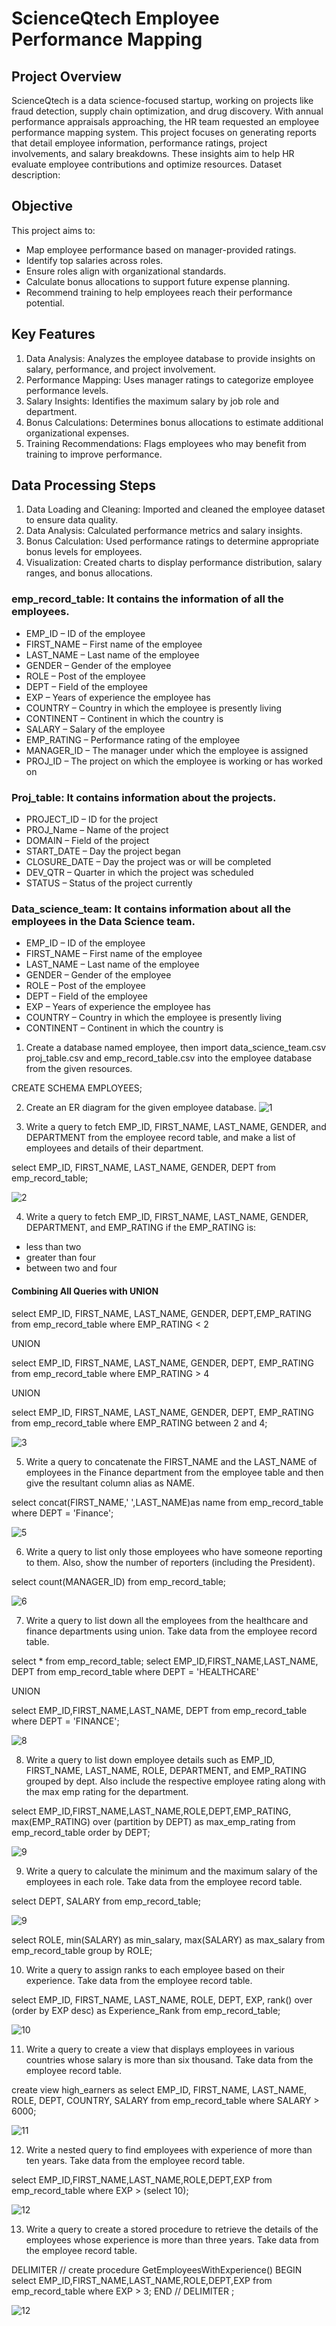# ScienceQtech Employee Performance Mapping

## Project Overview
ScienceQtech is a data science-focused startup, working on projects like fraud detection, supply chain optimization, and drug discovery. With annual performance appraisals approaching, the HR team requested an employee performance mapping system. This project focuses on generating reports that detail employee information, performance ratings, project involvements, and salary breakdowns. These insights aim to help HR evaluate employee contributions and optimize resources.
Dataset description:

## Objective
This project aims to:
+ Map employee performance based on manager-provided ratings.
+ Identify top salaries across roles.
+ Ensure roles align with organizational standards.
+ Calculate bonus allocations to support future expense planning.
+ Recommend training to help employees reach their performance potential.

## Key Features
1. Data Analysis: Analyzes the employee database to provide insights on salary, performance, and project involvement.
2. Performance Mapping: Uses manager ratings to categorize employee performance levels.
3. Salary Insights: Identifies the maximum salary by job role and department.
4. Bonus Calculations: Determines bonus allocations to estimate additional organizational expenses.
5. Training Recommendations: Flags employees who may benefit from training to improve performance.

## Data Processing Steps
1. Data Loading and Cleaning: Imported and cleaned the employee dataset to ensure data quality.
2. Data Analysis: Calculated performance metrics and salary insights.
3. Bonus Calculation: Used performance ratings to determine appropriate bonus levels for employees.
4. Visualization: Created charts to display performance distribution, salary ranges, and bonus allocations.

### emp_record_table: It contains the information of all the employees.
+ EMP_ID – ID of the employee
+ FIRST_NAME – First name of the employee
+ LAST_NAME – Last name of the employee
+ GENDER – Gender of the employee
+ ROLE – Post of the employee
+ DEPT – Field of the employee
+ EXP – Years of experience the employee has
+ COUNTRY – Country in which the employee is presently living
+ CONTINENT – Continent in which the country is
+ SALARY – Salary of the employee
+ EMP_RATING – Performance rating of the employee
+ MANAGER_ID – The manager under which the employee is assigned 
+ PROJ_ID – The project on which the employee is working or has worked on

### Proj_table: It contains information about the projects.
+ PROJECT_ID – ID for the project
+ PROJ_Name – Name of the project
+ DOMAIN – Field of the project
+ START_DATE – Day the project began
+ CLOSURE_DATE – Day the project was or will be completed
+ DEV_QTR – Quarter in which the project was scheduled
+ STATUS – Status of the project currently

### Data_science_team: It contains information about all the employees in the Data Science team.
+ EMP_ID – ID of the employee
+ FIRST_NAME – First name of the employee
+ LAST_NAME – Last name of the employee
+ GENDER – Gender of the employee
+ ROLE – Post of the employee
+ DEPT – Field of the employee
+ EXP – Years of experience the employee has
+ COUNTRY – Country in which the employee is presently living
+ CONTINENT – Continent in which the country is

1.	Create a database named employee, then import data_science_team.csv proj_table.csv and emp_record_table.csv into the employee database from the given resources.

CREATE SCHEMA EMPLOYEES;

2.	Create an ER diagram for the given employee database.
![1](https://github.com/user-attachments/assets/57d8c733-cf1e-4a5f-93a6-de42e229389f)

3.  Write a query to fetch EMP_ID, FIRST_NAME, LAST_NAME, GENDER, and DEPARTMENT from the employee record table, and make a list of employees and details of their department.

select EMP_ID, FIRST_NAME, LAST_NAME, GENDER, DEPT from emp_record_table;

![2](https://github.com/Siddhishastri/SQL_Projects/assets/172502412/81d87f65-d210-4e33-ba74-6c94f643cf12)

4.	Write a query to fetch EMP_ID, FIRST_NAME, LAST_NAME, GENDER, DEPARTMENT, and EMP_RATING if the EMP_RATING is: 
+ less than two
+ greater than four 
+ between two and four

#### Combining All Queries with UNION

select EMP_ID, FIRST_NAME, LAST_NAME, GENDER, DEPT,EMP_RATING
from emp_record_table
where EMP_RATING < 2

UNION

select EMP_ID, FIRST_NAME, LAST_NAME, GENDER, DEPT, EMP_RATING
from emp_record_table
where EMP_RATING > 4

UNION

select EMP_ID, FIRST_NAME, LAST_NAME, GENDER, DEPT, EMP_RATING
from emp_record_table
where EMP_RATING between 2 and 4;

![3](https://github.com/Siddhishastri/SQL_Projects/assets/172502412/7395e16a-3288-4c1f-93fd-f761953bba4f)

5.	Write a query to concatenate the FIRST_NAME and the LAST_NAME of employees in the Finance department from the employee table and then give the resultant column alias as NAME.

select concat(FIRST_NAME,' ',LAST_NAME)as name from emp_record_table
where DEPT = 'Finance';

![5](https://github.com/Siddhishastri/SQL_Projects/assets/172502412/27562ba9-1c7e-4d88-92bf-9b558b83e0c9)

6.	Write a query to list only those employees who have someone reporting to them. Also, show the number of reporters (including the President).

select count(MANAGER_ID) from emp_record_table;

![6](https://github.com/Siddhishastri/SQL_Projects/assets/172502412/30a9da76-4ce6-4479-8a9d-8a8c8973e0a3)

7.	Write a query to list down all the employees from the healthcare and finance departments using union. Take data from the employee record table.

select * from emp_record_table;
select EMP_ID,FIRST_NAME,LAST_NAME, DEPT from emp_record_table
where DEPT = 'HEALTHCARE'

UNION

select EMP_ID,FIRST_NAME,LAST_NAME, DEPT from emp_record_table
where DEPT = 'FINANCE';

![8](https://github.com/Siddhishastri/SQL_Projects/assets/172502412/2edea833-1b63-403e-aa7a-c37848f9f4a4)

8.	Write a query to list down employee details such as EMP_ID, FIRST_NAME, LAST_NAME, ROLE, DEPARTMENT, and EMP_RATING grouped by dept. Also include the respective employee rating along with the max emp rating for the department.

select EMP_ID,FIRST_NAME,LAST_NAME,ROLE,DEPT,EMP_RATING,
max(EMP_RATING) over (partition by DEPT) as max_emp_rating
from emp_record_table
order by DEPT;

![9](https://github.com/Siddhishastri/SQL_Projects/assets/172502412/454448b9-5a66-42f7-a8f6-4be195edf14b)

9.	Write a query to calculate the minimum and the maximum salary of the employees in each role. Take data from the employee record table.

select DEPT, SALARY from emp_record_table;

![9](https://github.com/Siddhishastri/SQL_Projects/assets/172502412/3e436cc2-47d5-4c83-8206-1ea79c829ef0)

select ROLE, min(SALARY) as min_salary, max(SALARY) as max_salary from emp_record_table
group by ROLE;

10.	Write a query to assign ranks to each employee based on their experience. Take data from the employee record table.

select EMP_ID, FIRST_NAME, LAST_NAME, ROLE, DEPT, EXP, 
rank() over (order by EXP desc) as Experience_Rank
from emp_record_table;

![10](https://github.com/Siddhishastri/SQL_Projects/assets/172502412/4dc92c18-7857-4012-abcb-2684bdd884bb)

11.	Write a query to create a view that displays employees in various countries whose salary is more than six thousand. Take data from the employee record table.

create view high_earners as
select EMP_ID, FIRST_NAME, LAST_NAME, ROLE, DEPT, COUNTRY, SALARY from emp_record_table
where SALARY > 6000;

![11](https://github.com/Siddhishastri/SQL_Projects/assets/172502412/966e6d73-8b9f-4538-b26c-94f3d181eb1e)

12.	Write a nested query to find employees with experience of more than ten years. Take data from the employee record table.

select EMP_ID,FIRST_NAME,LAST_NAME,ROLE,DEPT,EXP from emp_record_table
where EXP > (select 10);

![12](https://github.com/Siddhishastri/SQL_Projects/assets/172502412/ae64a43b-8564-45d5-be5f-438b7948d39c)

13. Write a query to create a stored procedure to retrieve the details of the employees whose experience is more than three years. Take data from the employee record table.

DELIMITER //
create procedure GetEmployeesWithExperience()
BEGIN
select
EMP_ID,FIRST_NAME,LAST_NAME,ROLE,DEPT,EXP from emp_record_table
where EXP > 3;
END //
DELIMITER ;

![12](https://github.com/Siddhishastri/SQL_Projects/assets/172502412/c5b54885-beca-467c-9453-dd14b1dbee0b)
